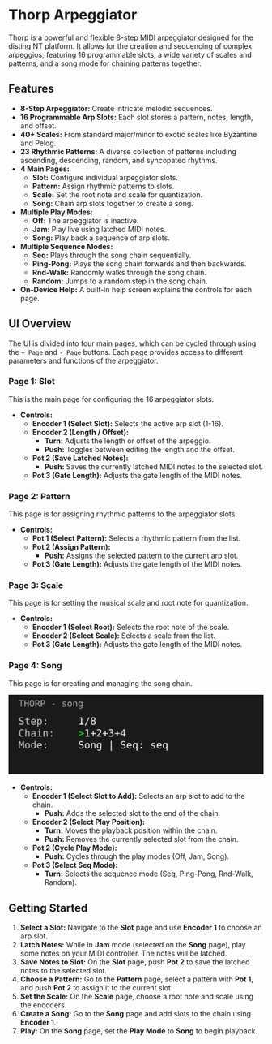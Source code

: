 # Thorp Arpeggiator

Thorp is a powerful and flexible 8-step MIDI arpeggiator designed for the disting NT platform. It allows for the creation and sequencing of complex arpeggios, featuring 16 programmable slots, a wide variety of scales and patterns, and a song mode for chaining patterns together.

## Features

- **8-Step Arpeggiator:** Create intricate melodic sequences.
- **16 Programmable Arp Slots:** Each slot stores a pattern, notes, length, and offset.
- **40+ Scales:** From standard major/minor to exotic scales like Byzantine and Pelog.
- **23 Rhythmic Patterns:** A diverse collection of patterns including ascending, descending, random, and syncopated rhythms.
- **4 Main Pages:**
    - **Slot:** Configure individual arpeggiator slots.
    - **Pattern:** Assign rhythmic patterns to slots.
    - **Scale:** Set the root note and scale for quantization.
    - **Song:** Chain arp slots together to create a song.
- **Multiple Play Modes:**
    - **Off:** The arpeggiator is inactive.
    - **Jam:** Play live using latched MIDI notes.
    - **Song:** Play back a sequence of arp slots.
- **Multiple Sequence Modes:**
    - **Seq:** Plays through the song chain sequentially.
    - **Ping-Pong:** Plays the song chain forwards and then backwards.
    - **Rnd-Walk:** Randomly walks through the song chain.
    - **Random:** Jumps to a random step in the song chain.
- **On-Device Help:** A built-in help screen explains the controls for each page.

## UI Overview

The UI is divided into four main pages, which can be cycled through using the `+ Page` and `- Page` buttons. Each page provides access to different parameters and functions of the arpeggiator.

### Page 1: Slot

This is the main page for configuring the 16 arpeggiator slots.

- **Controls:**
    - **Encoder 1 (Select Slot):** Selects the active arp slot (1-16).
    - **Encoder 2 (Length / Offset):**
        - **Turn:** Adjusts the length or offset of the arpeggio.
        - **Push:** Toggles between editing the length and the offset.
    - **Pot 2 (Save Latched Notes):**
        - **Push:** Saves the currently latched MIDI notes to the selected slot.
    - **Pot 3 (Gate Length):** Adjusts the gate length of the MIDI notes.

### Page 2: Pattern

This page is for assigning rhythmic patterns to the arpeggiator slots.

- **Controls:**
    - **Pot 1 (Select Pattern):** Selects a rhythmic pattern from the list.
    - **Pot 2 (Assign Pattern):**
        - **Push:** Assigns the selected pattern to the current arp slot.
    - **Pot 3 (Gate Length):** Adjusts the gate length of the MIDI notes.

### Page 3: Scale

This page is for setting the musical scale and root note for quantization.

- **Controls:**
    - **Encoder 1 (Select Root):** Selects the root note of the scale.
    - **Encoder 2 (Select Scale):** Selects a scale from the list.
    - **Pot 3 (Gate Length):** Adjusts the gate length of the MIDI notes.

### Page 4: Song

This page is for creating and managing the song chain.

![Song Page](thorp_ui_song.svg)


- **Controls:**
    - **Encoder 1 (Select Slot to Add):** Selects an arp slot to add to the chain.
        - **Push:** Adds the selected slot to the end of the chain.
    - **Encoder 2 (Select Play Position):**
        - **Turn:** Moves the playback position within the chain.
        - **Push:** Removes the currently selected slot from the chain.
    - **Pot 2 (Cycle Play Mode):**
        - **Push:** Cycles through the play modes (Off, Jam, Song).
    - **Pot 3 (Select Seq Mode):**
        - **Turn:** Selects the sequence mode (Seq, Ping-Pong, Rnd-Walk, Random).

## Getting Started

1.  **Select a Slot:** Navigate to the **Slot** page and use **Encoder 1** to choose an arp slot.
2.  **Latch Notes:** While in **Jam** mode (selected on the **Song** page), play some notes on your MIDI controller. The notes will be latched.
3.  **Save Notes to Slot:** On the **Slot** page, push **Pot 2** to save the latched notes to the selected slot.
4.  **Choose a Pattern:** Go to the **Pattern** page, select a pattern with **Pot 1**, and push **Pot 2** to assign it to the current slot.
5.  **Set the Scale:** On the **Scale** page, choose a root note and scale using the encoders.
6.  **Create a Song:** Go to the **Song** page and add slots to the chain using **Encoder 1**.
7.  **Play:** On the **Song** page, set the **Play Mode** to **Song** to begin playback.
